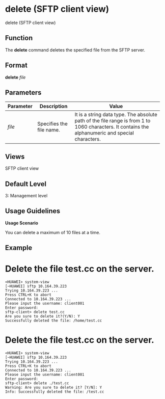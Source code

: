 delete (SFTP client view)
=========================

delete (SFTP client view)

Function
--------



The **delete** command deletes the specified file from the SFTP server.




Format
------

**delete** *file*


Parameters
----------

| Parameter | Description | Value |
| --- | --- | --- |
| *file* | Specifies the file name. | It is a string data type. The absolute path of the file range is from 1 to 1060 characters. It contains the alphanumeric and special characters. |



Views
-----

SFTP client view


Default Level
-------------

3: Management level


Usage Guidelines
----------------

**Usage Scenario**

You can delete a maximum of 10 files at a time.


Example
-------

# Delete the file test.cc on the server.
```
<HUAWEI> system-view
[~HUAWEI] sftp 10.164.39.223
Trying 10.164.39.223 ...
Press CTRL+K to abort
Connected to 10.164.39.223 ...
Please input the username: client001
Enter password:   
sftp-client> delete test.cc
Are you sure to delete it?(Y/N): Y
Successfully deleted the file: /home/test.cc

```

# Delete the file test.cc on the server.
```
<HUAWEI> system-view
[~HUAWEI] sftp 10.164.39.223
Trying 10.164.39.223 ...
Press CTRL+K to abort
Connected to 10.164.39.223 ...
Please input the username: client001
Enter password:   
sftp-client> delete ./test.cc
Warning: Are you sure to delete it? [Y/N]: Y
Info: Successfully deleted the file: /test.cc

```